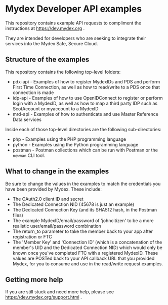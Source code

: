 # Mydex Developer API examples

This repository contains example API requests to compliment the instructions at https://dev.mydex.org .

They are intended for developers who are seeking to integrate their services into the Mydex Safe, Secure Cloud.

## Structure of the examples

This repository contains the following top-level folders:

 * pdx-api - Examples of how to register MydexIDs and PDS and perform First Time Connection, as well as how to read/write to a PDS once that connection is made
 * idp-api - Examples of how to use OpenIDConnect to register or perform login with a MydexID, as well as how to map a third party IDP such as ScotAccount or myaccount to a MydexID
 * mrd-api - Examples of how to authenticate and use Master Reference Data services


Inside each of those top-level directories are the following sub-directories:

 * php - Examples using the PHP programming language
 * python - Examples using the Python programming language
 * postman - Postman collections which can be run with Postman or the `newman` CLI tool.

## What to change in the examples

Be sure to change the values in the examples to match the credentials you have been provided by Mydex. These include:

 * The OAuth2.0 client ID and secret
 * The Dedicated Connection NID (45678 is just an example)
 * The Dedicated Connection Key (and its SHA512 hash, in the Postman files)
 * The example MydexID/email/password of 'johncitizen' to be a more realistic user/email/password combination
 * The return_to parameter to take the member back to your app after registration or FTC
 * The 'Member Key' and 'Connection ID' (which is a concatenation of the member's UID and the Dedicated Connection NID) which would only be known once you've completed FTC with a registered MydexID. These values are POSTed back to your API callback URL that you provided Mydex, for you to consume and use in the read/write request examples.

## Getting more help

If you are still stuck and need more help, please see https://dev.mydex.org/support.html .
